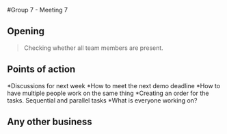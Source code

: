 #Group 7 - Meeting 7

## Opening
> Checking whether all team members are present.

## Points of action

*Discussions for next week
	*How to meet the next demo deadline
	*How to have multiple people work on the same thing
	*Creating an order for the tasks. Sequential and parallel tasks
	*What is everyone working on?

## Any other business